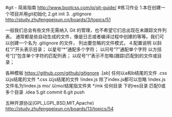 #git - 简易指南
http://www.bootcss.com/p/git-guide/
#练习作业
1.本在创建一个项目并用git初始化
2.git init
3. .gitignore
http://study.zhufengpeixun.cn/boards/3/topics/51

一般我们总会有些文件无需纳入 Git 的管理，也不希望它们总出现在未跟踪文件列表。
通常都是些自动生成的文件，像是日志或者编译过程中创建的等等。我们可以创建一个名为 .gitignore 的文件，
列出要忽略的文件模式，
4.配置说明
以斜杠“/”开头表示目录；
以星号“*”通配多个字符；
以问号“?”通配单个字符
以方括号“[]”包含单个字符的匹配列表；
以叹号“!”表示不忽略(跟踪)匹配到的文件或目录；

各种模板
https://github.com/github/gitignore
.[ab] 任何以a和b结尾的文件
.css 以js结尾的文件
*.css 以js结尾的文件
!index.js 除了index.js都可以忽略
\!index.js 文件名为!index.js
mo/ 以mo/结尾指文件夹
*/mk 任何目录 下的res目录 匹配0或多个目录
.idea
5.git commit
6.git push

五种开源协议(GPL,LGPL,BSD,MIT,Apache)
http://study.zhufengpeixun.cn/boards/13/topics/54

